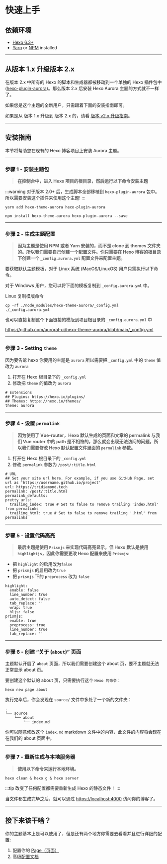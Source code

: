 # 快速上手

## 依赖环境

- [Hexo 6.3+](https://hexo.io/)
- [Yarn](https://yarn.bootcss.com/) or [NPM](https://www.npmjs.cn/getting-started/installing-node/) installed

---

## 从版本 1.x 升级版本 2.x

在版本 2.x 中所有的 Hexo 的脚本和生成器都被移动到一个单独的 Hexo 插件包中 ([hexo-plugin-aurora](https://github.com/auroral-ui/hexo-plugin-aurora))。那么版本 2.x 后安装 Hexo Aurora 主题的方式就不一样了。

如果您是这个主题的全新用户，只需跟着下面的安装指南即可。

如果是从 版本 1.x 升级到 版本 2.x 的，请看 [版本 v2.x 升级指南](/zh/guide/upgrade.html#v1-x-to-v2-x-upgrade)。

---

## 安装指南

本节将帮助您在现有的 Hexo 博客项目上安装 Aurora 主题。

---

### 步骤 1 - 安装主题包

> **在控制台中，进入 Hexo 项目的根目录，然后运行以下命令安装主题**

:::warning
对于版本 2.0+ 后，生成脚本全部移植到 `hexo-plugin-aurora` 包中。所以需要安装这个插件来使用这个主题!
:::

<CodeGroup>
  <CodeGroupItem title="YARN">

```shell:no-line-numbers
yarn add hexo-theme-aurora hexo-plugin-aurora
```

  </CodeGroupItem>

  <CodeGroupItem title="NPM">

```shell:no-line-numbers
npm install hexo-theme-aurora hexo-plugin-aurora --save
```

  </CodeGroupItem>
</CodeGroup>

---

### 步骤 2 - 生成主题配置

> **因为主题是使用 NPM 或者 Yarn 安装的，而不是 clone 到 themes 文件夹的。所以我们需要自己创建一个配置文件。你只需要在 Hexo 博客的根目录下创建一个 `_config.aurora.yml` 配置文件来配置主题。**

要获取默认主题模板，对于 Linux 系统 (MacOS/LinuxOS) 用户只需执行以下命令。

对于 Windows 用户，您可以将下面的模板复制到 `_config.aurora.yml` 中。

Linux 复制模版命令

```shell:no-line-numbers
cp -rf ./node_modules/hexo-theme-aurora/_config.yml ./_config.aurora.yml
```

也可以直接复制这个下面链接的模版到项目根目录的 `_config.aurora.yml` 中

https://github.com/auroral-ui/hexo-theme-aurora/blob/main/_config.yml

---

### 步骤 3 - Setting `theme`

因为要告诉 hexo 你要用的主题是 `aurora` 所以需要把 `_config.yml` 中的 `theme` 值改为 `aurora`

1. 打开在 Hexo 根目录下的 `_config.yml`
2. 修改把 `theme` 的值改为 `aurora`

```yml:no-line-numbers{4}
# Extensions
## Plugins: https://hexo.io/plugins/
## Themes: https://hexo.io/themes/
theme: aurora
```

---

### 步骤 4 - 设置 `permalink`

> **因为使用了 Vue-router，Hexo 默认生成的页面和文章的 permalink 与我们 Vue router 中的 path 是不相符的，那么就会出现无法访问的问题。所以我们需要修改 Hexo 默认配置文件里面的 `permalink` 参数。**

1. 打开在 Hexo 根目录下的 `_config.yml`
2. 修改 `permalink` 参数为 `/post/:title.html`

```yaml:no-line-numbers{4}
# URL
## Set your site url here. For example, if you use GitHub Page, set url as 'https://username.github.io/project'
url: https://tridiamond.tech
permalink: /post/:title.html
permalink_defaults:
pretty_urls:
  trailing_index: true # Set to false to remove trailing 'index.html' from permalinks
  trailing_html: true # Set to false to remove trailing '.html' from permalinks
```

---

### 步骤 5 - 设置代码高亮

> **最后主题是使用 `Prismjs` 来实现代码高亮显示，但 Hexo 默认是使用 `highlightjs`，因此你需要更改 Hexo 配置来使用 `Prismjs`:**

- 把 `highlight` 的启用改为`false`
- 把 `prismjs` 的启用改为`true`
- 把 `prismjs` 下的 `preprocess` 改为 `false`

```yaml:no-line-numbers{2,9}
highlight:
  enable: false
  line_number: true
  auto_detect: false
  tab_replace: ''
  wrap: true
  hljs: false
prismjs:
  enable: true
  preprocess: true
  line_number: true
  tab_replace: ''
```

---

### 步骤 6 - 创建 “关于 (`about`)” 页面

主题默认开启了 `about` 页面，所以我们需要创建这个 about 页，要不主题就无法正常显示 about 页。

要创建这个默认的 about 页，只需要执行这个 `Hexo 的命令`：

```shell:no-line-numbers
hexo new page about
```

执行完毕后，你会发现在 `source/` 文件中多处了一个新的文件夹：

```shell:no-line-numbers
.
└── source
    └── about
        └── index.md
```

你可以随意修改这个 `index.md` markdown 文件中的内容，此文件的内容将会现在在我们的 about 页面中。

---

### 步骤 7 - 重新生成与本地服务器

> **使用以下命令来运行本地环境。**

```shell:no-line-numbers
hexo clean & hexo g & hexo server
```

:::tip
改变了任何配置都需要重新生成 Hexo 的静态文件！
:::

当文件都生成完毕之后，就可以通过 [https://localhost:4000](https://localhost:4000) 访问你的博客了。

---

## 接下来该干啥？

你的主题基本上是可以使用了，但是还有两个地方你需要去看看并且进行详细的配置:

1. 配置你的 [Page（页面）](/guide/page.html)
2. 高级[配置文档](/guide/configuration.html)
